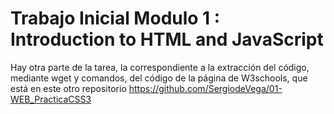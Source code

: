 # Trabajo Inicial Modulo 1 : Introduction to HTML and JavaScript

Hay otra parte de la tarea, la correspondiente a la extracción del código, mediante wget y comandos, del código de la página de W3schools, que está en este otro repositorio https://github.com/SergiodeVega/01-WEB_PracticaCSS3
